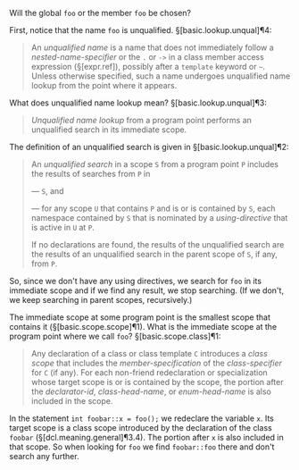 Will the global `foo` or the member `foo` be chosen?

First, notice that the name `foo` is unqualified. §[basic.lookup.unqual]¶4:

> An *unqualified name* is a name that does not immediately follow a *nested-name-specifier* or the `.` or `->` in a class member access expression (§[expr.ref]), possibly after a `template` keyword or `~`. Unless otherwise specified, such a name undergoes unqualified name lookup from the point where it appears.

What does unqualified name lookup mean? §[basic.lookup.unqual]¶3:

> *Unqualified name lookup* from a program point performs an unqualified search in its immediate scope.

The definition of an unqualified search is given in §[basic.lookup.unqual]¶2:

> An *unqualified search* in a scope `S` from a program point `P` includes the results of searches from `P` in
>
> — `S`, and
>
> — for any scope `U` that contains `P` and is or is contained by `S`, each namespace contained by `S` that is nominated by a *using-directive* that is active in `U` at `P`.
>
> If no declarations are found, the results of the unqualified search are the results of an unqualified search in the parent scope of `S`, if any, from `P`.

So, since we don't have any using directives, we search for `foo` in its immediate scope and if we find any result, we stop searching. (If we don't, we keep searching in parent scopes, recursively.)

The immediate scope at some program point is the smallest scope that contains it (§[basic.scope.scope]¶1). What is the immediate scope at the program point where we call `foo`? §[basic.scope.class]¶1:

> Any declaration of a class or class template `C` introduces a *class scope* that includes the *member-specification* of the *class-specifier* for `C` (if any). For each non-friend redeclaration or specialization whose target scope is or is contained by the scope, the portion after the *declarator-id*, *class-head-name*, or *enum-head-name* is also included in the scope.

In the statement `int foobar::x = foo();` we redeclare the variable `x`. Its target scope is a class scope introduced by the declaration of the class `foobar` (§[dcl.meaning.general]¶3.4). The portion after `x` is also included in that scope. So when looking for `foo` we find `foobar::foo` there and don't search any further.